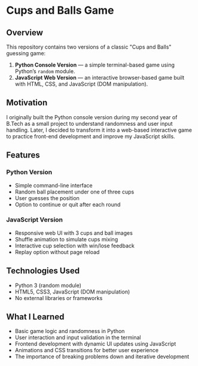 # Cups and Balls Game

## Overview
This repository contains two versions of a classic "Cups and Balls" guessing game:

1. **Python Console Version** — a simple terminal-based game using Python’s `random` module.
2. **JavaScript Web Version** — an interactive browser-based game built with HTML, CSS, and JavaScript (DOM manipulation).

## Motivation
I originally built the Python console version during my second year of B.Tech as a small project to understand randomness and user input handling. Later, I decided to transform it into a web-based interactive game to practice front-end development and improve my JavaScript skills.

## Features

### Python Version
- Simple command-line interface
- Random ball placement under one of three cups
- User guesses the position
- Option to continue or quit after each round

### JavaScript Version
- Responsive web UI with 3 cups and ball images
- Shuffle animation to simulate cups mixing
- Interactive cup selection with win/lose feedback
- Replay option without page reload

## Technologies Used
- Python 3 (random module)
- HTML5, CSS3, JavaScript (DOM manipulation)
- No external libraries or frameworks

## What I Learned
- Basic game logic and randomness in Python
- User interaction and input validation in the terminal
- Frontend development with dynamic UI updates using JavaScript
- Animations and CSS transitions for better user experience
- The importance of breaking problems down and iterative development

